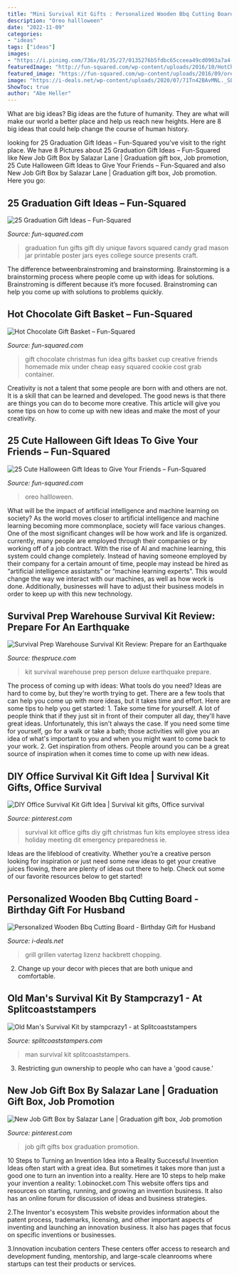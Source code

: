 ```yaml
---
title: "Mini Survival Kit Gifts : Personalized Wooden Bbq Cutting Board"
description: "Oreo hallloween"
date: "2022-11-09"
categories:
- "ideas"
tags: ["ideas"]
images:
- "https://i.pinimg.com/736x/01/35/27/0135276b5fdbc65cceea49cd0903a7a4--office-survival-kit-survival-kit-gifts.jpg"
featuredImage: "http://fun-squared.com/wp-content/uploads/2016/10/HotChocolateCup-685x1024.jpg"
featured_image: "https://fun-squared.com/wp-content/uploads/2016/09/oreo-witch-feet-1.jpg"
image: "https://i-deals.net/wp-content/uploads/2020/07/71Tn42BAvMNL._SL1024_.jpg"
ShowToc: true
author: "Abe Heller"
---
```



What are big ideas?
Big ideas are the future of humanity. They are what will make our world a better place and help us reach new heights. Here are 8 big ideas that could help change the course of human history.

	

		
looking for 25 Graduation Gift Ideas – Fun-Squared you've visit to the right place. We have 8 Pictures about 25 Graduation Gift Ideas – Fun-Squared like New Job Gift Box by Salazar Lane | Graduation gift box, Job promotion, 25 Cute Halloween Gift Ideas to Give Your Friends – Fun-Squared and also New Job Gift Box by Salazar Lane | Graduation gift box, Job promotion. Here you go:
		
    
## 25 Graduation Gift Ideas – Fun-Squared

<img loading=lazy src="http://fun-squared.com/wp-content/uploads/2017/05/graduation-eyes-765x1024.jpg" onerror="this.onerror=null;this.src='https://tse2.mm.bing.net/th?id=OIP.yyzX49-ijca-7Lf0-9TpCwHaJ6&amp;pid=15.1';" alt="25 Graduation Gift Ideas – Fun-Squared">

_Source: fun-squared.com_

>graduation fun gifts gift diy unique favors squared candy grad mason jar printable poster jars eyes college source presents craft. 

	

The difference betweenbrainstroming and brainstorming.
Brainstorming is a brainstorming process where people come up with ideas for solutions. Brainstroming is different because it’s more focused. Brainstroming can help you come up with solutions to problems quickly.

    
## Hot Chocolate Gift Basket – Fun-Squared

<img loading=lazy src="http://fun-squared.com/wp-content/uploads/2016/10/HotChocolateCup-685x1024.jpg" onerror="this.onerror=null;this.src='https://tse3.mm.bing.net/th?id=OIP.qEjyrNs7_Aiss5jR_w_MXgHaLE&amp;pid=15.1';" alt="Hot Chocolate Gift Basket – Fun-Squared">

_Source: fun-squared.com_

>gift chocolate christmas fun idea gifts basket cup creative friends homemade mix under cheap easy squared cookie cost grab container. 

	

Creativity is not a talent that some people are born with and others are not. It is a skill that can be learned and developed. The good news is that there are things you can do to become more creative. This article will give you some tips on how to come up with new ideas and make the most of your creativity.

    
## 25 Cute Halloween Gift Ideas To Give Your Friends – Fun-Squared

<img loading=lazy src="https://fun-squared.com/wp-content/uploads/2016/09/oreo-witch-feet-1.jpg" onerror="this.onerror=null;this.src='https://tse1.mm.bing.net/th?id=OIP.aq_fwp3kZR8SKdkrwFDaiwHaLH&amp;pid=15.1';" alt="25 Cute Halloween Gift Ideas to Give Your Friends – Fun-Squared">

_Source: fun-squared.com_

>oreo hallloween. 

	

What will be the impact of artificial intelligence and machine learning on society?
As the world moves closer to artificial intelligence and machine learning becoming more commonplace, society will face various changes. One of the most significant changes will be how work and life is organized. currently, many people are employed through their companies or by working off of a job contract. With the rise of AI and machine learning, this system could change completely. Instead of having someone employed by their company for a certain amount of time, people may instead be hired as “artificial intelligence assistants” or “machine learning experts”. This would change the way we interact with our machines, as well as how work is done. Additionally, businesses will have to adjust their business models in order to keep up with this new technology.

    
## Survival Prep Warehouse Survival Kit Review: Prepare For An Earthquake

<img loading=lazy src="https://www.thespruce.com/thmb/efgFYhiCFPgQvMC4GQPMCH6voco=/1500x1500/filters:fill(auto,1)/_hero_SQ_Survival-Prep-Warehouse-Survival-Kit-Deluxe-1-99cad0b9a7ab4cccaf1e57ec966681c5.jpg" onerror="this.onerror=null;this.src='https://tse2.mm.bing.net/th?id=OIP.Xf5vlMnh8Rnl_7-DUdnmigHaHa&amp;pid=15.1';" alt="Survival Prep Warehouse Survival Kit Review: Prepare for an Earthquake">

_Source: thespruce.com_

>kit survival warehouse prep person deluxe earthquake prepare. 

	

The process of coming up with ideas: What tools do you need?
Ideas are hard to come by, but they're worth trying to get. There are a few tools that can help you come up with more ideas, but it takes time and effort. Here are some tips to help you get started: 1. Take some time for yourself. A lot of people think that if they just sit in front of their computer all day, they'll have great ideas. Unfortunately, this isn't always the case. If you need some time for yourself, go for a walk or take a bath; those activities will give you an idea of what's important to you and when you might want to come back to your work. 2. Get inspiration from others. People around you can be a great source of inspiration when it comes time to come up with new ideas.

    
## DIY Office Survival Kit Gift Idea | Survival Kit Gifts, Office Survival

<img loading=lazy src="https://i.pinimg.com/736x/01/35/27/0135276b5fdbc65cceea49cd0903a7a4--office-survival-kit-survival-kit-gifts.jpg" onerror="this.onerror=null;this.src='https://tse3.mm.bing.net/th?id=OIP.nhC9v3wxKNWegOPGOS3AZQHaLH&amp;pid=15.1';" alt="DIY Office Survival Kit Gift Idea | Survival kit gifts, Office survival">

_Source: pinterest.com_

>survival kit office gifts diy gift christmas fun kits employee stress idea holiday meeting dit emergency preparedness ie. 

	

Ideas are the lifeblood of creativity. Whether you’re a creative person looking for inspiration or just need some new ideas to get your creative juices flowing, there are plenty of ideas out there to help. Check out some of our favorite resources below to get started!

    
## Personalized Wooden Bbq Cutting Board - Birthday Gift For Husband

<img loading=lazy src="https://i-deals.net/wp-content/uploads/2020/07/71Tn42BAvMNL._SL1024_.jpg" onerror="this.onerror=null;this.src='https://tse2.mm.bing.net/th?id=OIP.lHulgXC01DTb6q_UpLCdBgHaHa&amp;pid=15.1';" alt="Personalized Wooden Bbq Cutting Board - Birthday Gift for Husband">

_Source: i-deals.net_

>grill grillen vatertag lizenz hackbrett chopping. 

	

2. Change up your decor with pieces that are both unique and comfortable.

    
## Old Man&#039;s Survival Kit By Stampcrazy1 - At Splitcoaststampers

<img loading=lazy src="http://images.splitcoaststampers.com/data/gallery/5644/2008/06/06/old_man_s_survival_kit01_by_stampcrazy1.jpg" onerror="this.onerror=null;this.src='https://tse4.mm.bing.net/th?id=OIP.HrbIG_6qKa0Um7sUqWsOXQAAAA&amp;pid=15.1';" alt="Old Man&#039;s Survival Kit by stampcrazy1 - at Splitcoaststampers">

_Source: splitcoaststampers.com_

>man survival kit splitcoaststampers. 

	

3. Restricting gun ownership to people who can have a 'good cause.'

    
## New Job Gift Box By Salazar Lane | Graduation Gift Box, Job Promotion

<img loading=lazy src="https://i.pinimg.com/736x/88/cd/77/88cd7761478be1b57110a9b59f0967e3.jpg" onerror="this.onerror=null;this.src='https://tse1.mm.bing.net/th?id=OIP.HEvF-BcYRqB6j1MuGZ-AcgHaJ4&amp;pid=15.1';" alt="New Job Gift Box by Salazar Lane | Graduation gift box, Job promotion">

_Source: pinterest.com_

>job gift gifts box graduation promotion. 

	

10 Steps to Turning an Invention Idea into a Reality
Successful Invention Ideas often start with a great idea. But sometimes it takes more than just a good one to turn an invention into a reality. Here are 10 steps to help make your invention a reality:
1.obinocket.com This website offers tips and resources on starting, running, and growing an invention business. It also has an online forum for discussion of ideas and business strategies.

2.The Inventor's ecosystem This website provides information about the patent process, trademarks, licensing, and other important aspects of inventing and launching an innovation business. It also has pages that focus on specific inventions or businesses.

3.Innovation incubation centers These centers offer access to research and development funding, mentorship, and large-scale cleanrooms where startups can test their products or services.

